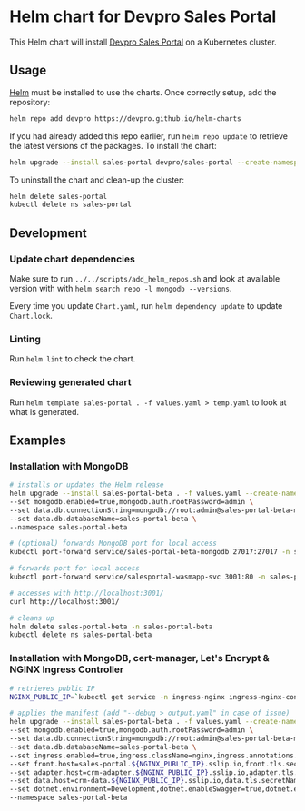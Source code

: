 # Helm chart for Devpro Sales Portal

This Helm chart will install [Devpro Sales Portal](https://github.com/devpro/sales-portal) on a Kubernetes cluster.

## Usage

[Helm](https://helm.sh) must be installed to use the charts. Once correctly setup, add the repository:

```bash
helm repo add devpro https://devpro.github.io/helm-charts
```

If you had already added this repo earlier, run `helm repo update` to retrieve the latest versions of the packages. To install the chart:

```bash
helm upgrade --install sales-portal devpro/sales-portal --create-namespace --namespace sales-portal
```

To uninstall the chart and clean-up the cluster:

```bash
helm delete sales-portal
kubectl delete ns sales-portal
```

## Development

### Update chart dependencies

Make sure to run `../../scripts/add_helm_repos.sh` and look at available version with with `helm search repo -l mongodb --versions`.

Every time you update `Chart.yaml`, run `helm dependency update` to update `Chart.lock`.

### Linting

Run `helm lint` to check the chart.

### Reviewing generated chart

Run `helm template sales-portal . -f values.yaml > temp.yaml` to look at what is generated.

## Examples

### Installation with MongoDB

```bash
# installs or updates the Helm release
helm upgrade --install sales-portal-beta . -f values.yaml --create-namespace \
--set mongodb.enabled=true,mongodb.auth.rootPassword=admin \
--set data.db.connectionString=mongodb://root:admin@sales-portal-beta-mongodb:27017/sales-portal-beta?authSource=admin \
--set data.db.databaseName=sales-portal-beta \
--namespace sales-portal-beta

# (optional) forwards MongoDB port for local access
kubectl port-forward service/sales-portal-beta-mongodb 27017:27017 -n sales-portal-beta

# forwards port for local access
kubectl port-forward service/salesportal-wasmapp-svc 3001:80 -n sales-portal-beta

# accesses with http://localhost:3001/
curl http://localhost:3001/

# cleans up
helm delete sales-portal-beta -n sales-portal-beta
kubectl delete ns sales-portal-beta
```

### Installation with MongoDB, cert-manager, Let's Encrypt & NGINX Ingress Controller

```bash
# retrieves public IP
NGINX_PUBLIC_IP=`kubectl get service -n ingress-nginx ingress-nginx-controller --output jsonpath='{.status.loadBalancer.ingress[0].ip}'`

# applies the manifest (add "--debug > output.yaml" in case of issue)
helm upgrade --install sales-portal-beta . -f values.yaml --create-namespace \
--set mongodb.enabled=true,mongodb.auth.rootPassword=admin \
--set data.db.connectionString=mongodb://root:admin@sales-portal-beta-mongodb:27017/sales-portal-beta?authSource=admin \
--set data.db.databaseName=sales-portal-beta \
--set ingress.enabled=true,ingress.className=nginx,ingress.annotations.'cert-manager\.io/cluster-issuer'=letsencrypt-prod \
--set front.host=sales-portal.${NGINX_PUBLIC_IP}.sslip.io,front.tls.secretName=sales-portal-tls \
--set adapter.host=crm-adapter.${NGINX_PUBLIC_IP}.sslip.io,adapter.tls.secretName=crm-adapter-tls \
--set data.host=crm-data.${NGINX_PUBLIC_IP}.sslip.io,data.tls.secretName=crm-data-tls \
--set dotnet.environment=Development,dotnet.enableSwagger=true,dotnet.enableOpenTelemetry=true \
--namespace sales-portal-beta
```
